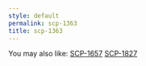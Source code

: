 ```yaml
---
style: default
permalink: scp-1363
title: scp-1363
---
```

You may also like:
[SCP-1657](http://scp-wiki.net/scp-1657)
[SCP-1827](http://scp-wiki.net/scp-1827)